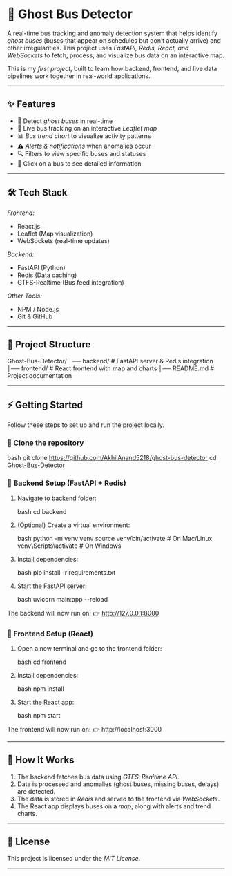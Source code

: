 # 🚌 Ghost Bus Detector

A real-time bus tracking and anomaly detection system that helps identify *ghost buses* (buses that appear on schedules but don’t actually arrive) and other irregularities. This project uses *FastAPI, Redis, React, and WebSockets* to fetch, process, and visualize bus data on an interactive map.

This is my *first project*, built to learn how backend, frontend, and live data pipelines work together in real-world applications.

---

## ✨ Features

* 🔴 Detect *ghost buses* in real-time
* 📡 Live bus tracking on an interactive *Leaflet map*
* 📊 *Bus trend chart* to visualize activity patterns
* ⚠ *Alerts & notifications* when anomalies occur
* 🔍 Filters to view specific buses and statuses
* 📌 Click on a bus to see detailed information

---

## 🛠 Tech Stack

*Frontend:*

* React.js
* Leaflet (Map visualization)
* WebSockets (real-time updates)

*Backend:*

* FastAPI (Python)
* Redis (Data caching)
* GTFS-Realtime (Bus feed integration)

*Other Tools:*

* NPM / Node.js
* Git & GitHub

---

## 📂 Project Structure


Ghost-Bus-Detector/
│── backend/        # FastAPI server & Redis integration
│── frontend/       # React frontend with map and charts
│── README.md       # Project documentation


---

## ⚡ Getting Started

Follow these steps to set up and run the project locally.

### ⿡ Clone the repository

bash
git clone https://github.com/AkhilAnand5218/ghost-bus-detector
cd Ghost-Bus-Detector


### ⿢ Backend Setup (FastAPI + Redis)

1. Navigate to backend folder:

   bash
   cd backend
   

2. (Optional) Create a virtual environment:

   bash
   python -m venv venv
   source venv/bin/activate    # On Mac/Linux
   venv\Scripts\activate       # On Windows
   

3. Install dependencies:

   bash
   pip install -r requirements.txt
   

4. Start the FastAPI server:

   bash
   uvicorn main:app --reload
   

The backend will now run on:
👉 http://127.0.0.1:8000

### ⿣ Frontend Setup (React)

1. Open a new terminal and go to the frontend folder:

   bash
   cd frontend
   

2. Install dependencies:

   bash
   npm install
   

3. Start the React app:

   bash
   npm start
   

The frontend will now run on:
👉 http://localhost:3000

---

## 🚀 How It Works

1. The backend fetches bus data using *GTFS-Realtime API*.
2. Data is processed and anomalies (ghost buses, missing buses, delays) are detected.
3. The data is stored in *Redis* and served to the frontend via *WebSockets*.
4. The React app displays buses on a *map*, along with alerts and trend charts.

---

## 📜 License

This project is licensed under the *MIT License*.

---
